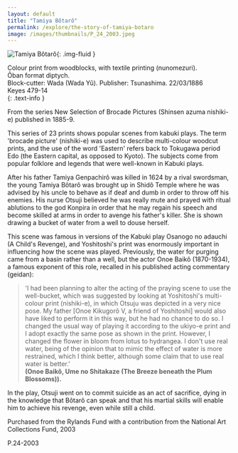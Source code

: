 ```yaml
---
layout: default
title: "Tamiya Bôtarô"
permalink: /explore/the-story-of-tamiya-botaro
image: /images/thumbnails/P_24_2003.jpeg
---
```

![Tamiya Bôtarô]({{site.baseurl}}/images/P_24_2003.jpeg){: .img-fluid }  

Colour print from woodblocks, with textile printing (nunomezuri).  
Ôban format diptych.  
Block-cutter: Wada (Wada Yû). Publisher: Tsunashima. 22/03/1886  
Keyes 479-14  
{: .text-info }

From the series New Selection of Brocade Pictures (Shinsen azuma nishiki-e)
 published in 1885-9.

This series of 23 prints shows
 popular scenes from kabuki plays. The term 'brocade picture' (nishiki-e)
 was used to describe multi-colour woodcut prints, and the use of the word
 'Eastern' refers back to Tokugawa period Edo (the Eastern capital, as
 opposed to Kyoto). The subjects come from popular folklore and legends
 that were well-known in Kabuki plays.

After his father Tamiya Genpachirô
 was killed in 1624 by a rival swordsman, the young Tamiya Bôtarô
 was brought up in Shidô Temple where he was advised by his uncle
 to behave as if deaf and dumb in order to throw off his enemies. His nurse
 Otsuji believed he was really mute and prayed with ritual ablutions to
 the god Konpira in order that he may regain his speech and become skilled
 at arms in order to avenge his father's killer. She is shown drawing a
 bucket of water from a well to douse herself.

This scene was famous in versions of the Kabuki play Osanogo no adauchi (A Child's Revenge), and
 Yoshitoshi's print was enormously important in influencing how the scene
 was played. Previously, the water for purging came from a basin rather
 than a well, but the actor Onoe Baikô (1870-1934), a famous exponent
 of this role, recalled in his published acting commentary (geidan):

> 'I had been planning to alter the acting of the praying scene to use the
 well-bucket, which was suggested by looking at Yoshitoshi's multi-colour
 print (nishiki-e), in which Otsuju was depicted in a very nice
 pose. My father [Onoe Kikugorô V, a friend of Yoshitoshi] would
 also have liked to perform it in this way, but he had no chance to do
 so. I changed the usual way of playing it according to the ukiyo-e
 print and I adopt exactly the same pose as shown in the print. However,
 I changed the flower in bloom from lotus to hydrangea. I don't use real
 water, being of the opinion that to mimic the effect of water is more
 restrained, which I think better, although some claim that to use real
 water is better.'  
 **(Onoe Baikô, Ume no Shitakaze (The Breeze
 beneath the Plum Blossoms)).**

In the play, Otsuji went on
 to commit suicide as an act of sacrifice, dying in the knowledge that
 Bôtarô can speak and that his martial skills will enable him
 to achieve his revenge, even while still a child.

Purchased from the Rylands Fund with a contribution from the National Art Collections Fund, 2003

P.24-2003
